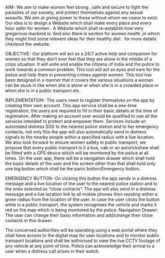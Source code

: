 
AIM-
We aim to make women feel strong , safe and secure to fight the parasites of our society, and protect themselves against any sexual assaults. We aim at giving power to those without whom we cease to exist. Our idea is to design a Website which shall make every place and every hour safer for women . A Website which shall re-establish how very gregarious mankind is. And also there is section for women health ,in which they might find some relevent ideas for their healthy diet . for more details checkout the website.

OBJECTIVE-
Our platform will act as a 24/7 active help and companion for women so that they don’t ever feel that they are alone in the middle of a crisis situation.
It will unite and enable the citizens of India and the police to work towards a common problem. This tool will act as eyes and ears for the police and help them in preventing crimes against women. This tool has been designed in a manner that it covers the various situations a woman can be stuck in like when she is alone or when she is in a crowded place or when she is in a public transport etc.

IMPLEMENTATION-
The users need to register themselves on the app by creating their own account. This app service shall be a one-time registration, the users are required to fill in their basic details at the time of registration. After making an account user would be qualified to use all the services intended to protect and empower them. 
Services include an automated distress SOS to the nearest police station and to her emergency contacts, not only this the app will also automatically send in distress signals to the nearby people within a specified radius with a live location. We also look forward to ensure women safety in public transport, we propose that every public transport is it a bus, cab or an autorickshaw shall be fitted with a GPS device which will be monitored by the police at all times.
On the user app, there will be a navigation drawer which shall hold the basic details of the user and the screen other than that shall hold only one big button which shall be the panic button/Emergency button.

EMERGENCY BUTTON- On clicking this button the app sends in a distress message and a live location of the user to the nearest police station and to the ones selected as “close contacts”. The app will also send in a distress message and a live location link to all mobile phones then residing within a given radius from the location of the user. In case the user clicks the button while in a public transport, the system recognises the vehicle and marks it red on the map which is being monitored by the police.
Navigation Drawer: The user can change their basic information and add/change their close contacts in this drawer.

The concerned authorities will be operating using a web portal where they shall have access to the digital map for user locations and to monitor public transport locations and shall be authorised to view the live CCTV footage of any vehicle at any point of time. Police can acknowledge their arrival to a user when a distress call arises in their watch.
